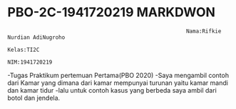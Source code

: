 # PBO-2C-1941720219 MARKDWON
                                                            Nama:Rifkie Nurdian AdiNugroho
                                                                       Kelas:TI2C
                                                                     NIM:1941720219
-Tugas Praktikum pertemuan Pertama(PBO 2020)
-Saya mengambil contoh dari Kamar yang dimana dari kamar mempunyai turunan yaitu kamar mandi dan kamar tidur
-lalu untuk contoh kasus yang berbeda saya ambil dari botol dan jendela.
